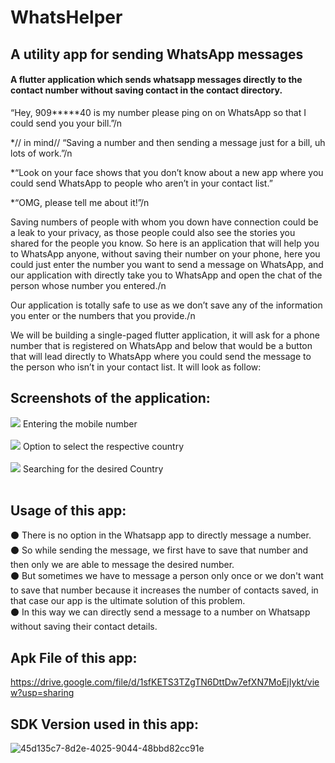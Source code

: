 # WhatsHelper
## A utility app for sending WhatsApp messages

#### A flutter application which sends whatsapp messages directly to the contact number without saving contact in the contact directory.

“Hey, 909*****40 is my number please ping on on WhatsApp so that I could send you your bill.”/n

*// in mind// “Saving a number and then sending a message just for a bill, uh lots of work.”/n

*“Look on your face shows that you don’t know about a new app where you could send WhatsApp to people who aren’t in your contact list.”

*“OMG, please tell me about it!”/n

Saving numbers of people with whom you down have connection could be a leak to your privacy, as those people could also see the stories you shared for the people you know. So here is an application that will help you to WhatsApp anyone, without saving their number on your phone, here you could just enter the number you want to send a message on WhatsApp, and our application with directly take you to WhatsApp and open the chat of the person whose number you entered./n

Our application is totally safe to use as we don’t save any of the information you enter or the numbers that you provide./n

We will be building a single-paged flutter application, it will ask for a phone number that is registered on WhatsApp and below that would be a button that will lead directly to WhatsApp where you could send the message to the person who isn’t in your contact list. It will look as follow:

## Screenshots of the application:
<img src="https://i.ibb.co/JQZZQMB/Screenshot-2022-03-03-21-49-44-92-0ee45109bdbc35364a409d828b05193d.jpg">
Entering the mobile number<br><br>
<img src="https://i.ibb.co/CsQ8jb0/Screenshot-2022-03-03-21-49-48-40-0ee45109bdbc35364a409d828b05193d.jpg">
Option to select the respective country<br><br>
<img src="https://i.ibb.co/Z2tcNHF/Screenshot-2022-03-03-21-49-54-29-0ee45109bdbc35364a409d828b05193d.jpg">
Searching for the desired Country<br><br>

## Usage of this app:

⚫ There is no option in the Whatsapp app to directly message a number.<br>
⚫ So while sending the message, we first have to save that number and then only we are able to message the desired number.<br>
⚫ But sometimes we have to message a person only once or we don't want to save that number because it increases the number of contacts saved, in that case our app is    the ultimate solution of this problem.<br>
⚫ In this way we can directly send a message to a number on Whatsapp without saving their contact details.<br>

## Apk File of this app: 
https://drive.google.com/file/d/1sfKETS3TZgTN6DttDw7efXN7MoEjIykt/view?usp=sharing

## SDK Version used in this app:
![45d135c7-8d2e-4025-9044-48bbd82cc91e](https://user-images.githubusercontent.com/60788180/158775524-dc12e280-ad0e-4d67-8f48-294826b8cc02.jpg)

